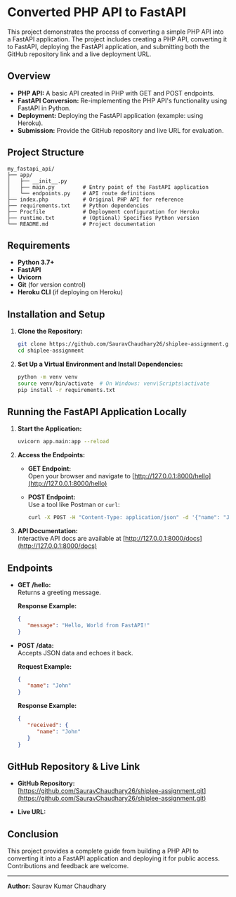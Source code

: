 # Converted PHP API to FastAPI

This project demonstrates the process of converting a simple PHP API into a FastAPI application. The project includes creating a PHP API, converting it to FastAPI, deploying the FastAPI application, and submitting both the GitHub repository link and a live deployment URL.

## Overview

-  **PHP API:** A basic API created in PHP with GET and POST endpoints.
-  **FastAPI Conversion:** Re-implementing the PHP API's functionality using FastAPI in Python.
-  **Deployment:** Deploying the FastAPI application (example: using Heroku).
-  **Submission:** Provide the GitHub repository and live URL for evaluation.

## Project Structure

```
my_fastapi_api/
├── app/
│   ├── __init__.py
│   ├── main.py         # Entry point of the FastAPI application
│   └── endpoints.py    # API route definitions
├── index.php           # Original PHP API for reference
├── requirements.txt    # Python dependencies
├── Procfile            # Deployment configuration for Heroku
├── runtime.txt         # (Optional) Specifies Python version
└── README.md           # Project documentation
```

## Requirements

-  **Python 3.7+**
-  **FastAPI**
-  **Uvicorn**
-  **Git** (for version control)
-  **Heroku CLI** (if deploying on Heroku)

## Installation and Setup

1. **Clone the Repository:**

   ```bash
   git clone https://github.com/SauravChaudhary26/shiplee-assignment.git
   cd shiplee-assignment
   ```

2. **Set Up a Virtual Environment and Install Dependencies:**

   ```bash
   python -m venv venv
   source venv/bin/activate  # On Windows: venv\Scripts\activate
   pip install -r requirements.txt
   ```

## Running the FastAPI Application Locally

1. **Start the Application:**

   ```bash
   uvicorn app.main:app --reload
   ```

2. **Access the Endpoints:**

   -  **GET Endpoint:**  
      Open your browser and navigate to [http://127.0.0.1:8000/hello](http://127.0.0.1:8000/hello)

   -  **POST Endpoint:**  
      Use a tool like Postman or `curl`:

      ```bash
      curl -X POST -H "Content-Type: application/json" -d '{"name": "John"}' http://127.0.0.1:8000/data
      ```

3. **API Documentation:**  
   Interactive API docs are available at [http://127.0.0.1:8000/docs](http://127.0.0.1:8000/docs)

## Endpoints

-  **GET /hello:**  
   Returns a greeting message.

   **Response Example:**

   ```json
   {
      "message": "Hello, World from FastAPI!"
   }
   ```

-  **POST /data:**  
   Accepts JSON data and echoes it back.

   **Request Example:**

   ```json
   {
      "name": "John"
   }
   ```

   **Response Example:**

   ```json
   {
      "received": {
         "name": "John"
      }
   }
   ```

## GitHub Repository & Live Link

-  **GitHub Repository:**  
   [https://github.com/SauravChaudhary26/shiplee-assignment.git](https://github.com/SauravChaudhary26/shiplee-assignment.git)

-  **Live URL:**  
   [](https://your-app-name.herokuapp.com)

## Conclusion

This project provides a complete guide from building a PHP API to converting it into a FastAPI application and deploying it for public access. Contributions and feedback are welcome.

---

**Author:** Saurav Kumar Chaudhary
